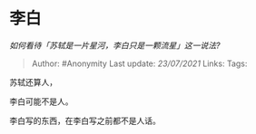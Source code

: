 # 李白
*如何看待「苏轼是一片星河，李白只是一颗流星」这一说法?*

> Author: #Anonymity
Last update: *23/07/2021* 
Links:
Tags: 


 
苏轼还算人，

李白可能不是人。

李白写的东西，在李白写之前都不是人话。



